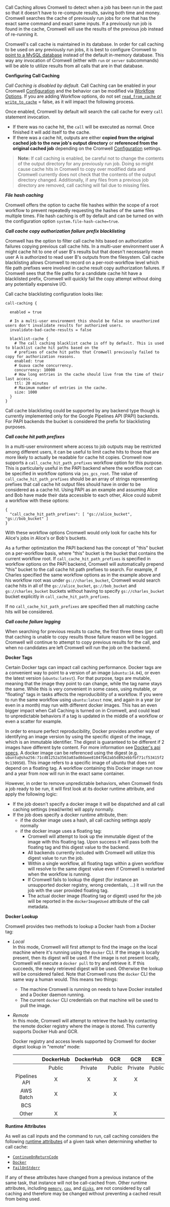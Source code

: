 Call Caching allows Cromwell to detect when a job has been run in the past so that it doesn't have to re-compute results, saving both time and money.  Cromwell searches the cache of previously run jobs for one that has the exact same command and exact same inputs.  If a previously run job is found in the cache, Cromwell will use the results of the previous job instead of re-running it.

Cromwell's call cache is maintained in its database.  In order for call caching to be used on any previously run jobs, it is best to configure Cromwell to [point to a MySQL database](Configuring#database) instead of the default in-memory database.  This way any invocation of Cromwell (either with `run` or `server` subcommands) will be able to utilize results from all calls that are in that database.

**Configuring Call Caching**

*Call Caching is disabled by default.*  Call Caching can be enabled in your Cromwell
[Configuration](../Configuring#call-caching) and the behavior can be modified via
[Workflow Options](../wf_options/Overview). If you are adding Workflow options, do not set
[`read_from_cache` or `write_to_cache`](../wf_options/Overview#call-caching-options) = false, as it will impact the
following process.

Once enabled, Cromwell by default will search the call cache for every `call` statement invocation.

* If there was no cache hit, the `call` will be executed as normal.  Once finished it will add itself to the cache.
* If there was a cache hit, outputs are either **copied from the original cached job to the new job's output directory**
or **referenced from the original cached job** depending on the Cromwell
[Configuration](../Configuring#call-caching) settings.

> **Note:** If call caching is enabled, be careful not to change the contents of the output directory for any previously run job.  Doing so might cause cache hits in Cromwell to copy over modified data and Cromwell currently does not check that the contents of the output directory changed.  Additionally, if any files from a previous job directory are removed, call caching will fail due to missing files.

***File hash caching***

Cromwell offers the option to cache file hashes within the scope of a root workflow to prevent repeatedly requesting the hashes of the
same files multiple times. File hash caching is off by default and can be turned on with the configuration option `system.file-hash-cache=true`.

***Call cache copy authorization failure prefix blacklisting***

Cromwell has the option to filter call cache hits based on authorization failures copying previous 
call cache hits. In a multi-user environment user A might cache hit to one of user B's results
but that doesn't necessarily mean user A is authorized to read user B's outputs from the filesystem. Call cache blacklisting
allows Cromwell to record on a per-root-workflow level which file path prefixes were involved in cache result copy authorization failures.
If Cromwell sees that the file paths for a candidate cache hit have a blacklisted prefix, Cromwell will quickly 
fail the copy attempt without doing any potentially expensive I/O.

Call cache blacklisting configuration looks like:

```
call-caching {

  enabled = true

  # In a multi-user environment this should be false so unauthorized users don't invalidate results for authorized users. 
  invalidate-bad-cache-results = false

  blacklist-cache {
    # The call caching blacklist cache is off by default. This is used to blacklist cache hit paths based on the
    # prefixes of cache hit paths that Cromwell previously failed to copy for authorization reasons.
    enabled: true
    # Guava cache concurrency.
    concurrency: 10000
    # How long entries in the cache should live from the time of their last access.
    ttl: 20 minutes
    # Maximum number of entries in the cache.
    size: 1000
  }
}
```

Call cache blacklisting could be supported by any backend type though is currently implemented only for the Google Pipelines API (PAPI) backends.
For PAPI backends the bucket is considered the prefix for blacklisting purposes.

***Call cache hit path prefixes***
 
In a multi-user environment where access to job outputs may be restricted among different users, it can be useful to limit
cache hits to those that are more likely to actually be readable for cache hit copies.
Cromwell now supports a `call_cache_hit_path_prefixes` workflow option for this purpose. This is particularly useful in the PAPI backend where the workflow
root can be specified in workflow options via `jes_gcs_root`. The value of `call_cache_hit_path_prefixes` should be an array of strings representing  
prefixes that call cache hit output files should have in order to be considered as a cache hit. Using PAPI as an example and assuming Alice and Bob have
made their data accessible to each other, Alice could submit a workflow with these options:

```
{
  "call_cache_hit_path_prefixes": [ "gs://alice_bucket", "gs://bob_bucket" ]
}
```

With these workflow options Cromwell would only look for cache hits for Alice's jobs in Alice's or Bob's buckets.

As a further optimization the PAPI backend has the concept of "this" bucket on a per-workflow basis, where "this" bucket is
the bucket that contains the current workflow root.
If `call_cache_hit_path_prefixes` is specified in 
workflow options on the PAPI backend, Cromwell will automatically prepend "this" bucket to the call cache hit path prefixes to search.
For example, if Charles specified the same workflow options as in the example above and his workflow root was under `gs://charles_bucket`,
Cromwell would search cache hits in all of the `gs://alice_bucket`, `gs://bob_bucket` and `gs://charles_bucket` buckets without having to specify
`gs://charles_bucket` bucket explicitly in `call_cache_hit_path_prefixes`.

If no `call_cache_hit_path_prefixes` are specified then all matching cache hits will be considered.

***Call cache failure logging***

When searching for previous results to cache, the first three times (per call) that caching is unable to copy results
those failure reason will be logged. Cromwell will continue to attempt to copy previous results for the call, and when
no candidates are left Cromwell will run the job on the backend.

**Docker Tags**

Certain Docker tags can impact call caching performance. 
Docker tags are a convenient way to point to a version of an image (`ubuntu:14.04`), or even the latest version (`ubuntu:latest`).
For that purpose, tags are mutable, meaning that the image they point to can change, while the tag name stays the same.
While this is very convenient in some cases, using mutable, or "floating" tags in tasks affects the reproducibility of a workflow. 
If you were to run the same workflow using `ubuntu:latest` now, and again in a year (or even in a month) may run with different docker images.
This has an even bigger impact when Call Caching is turned on in Cromwell, and could lead to unpredictable behaviors if a tag is updated in the middle of a workflow or even a scatter for example.

In order to ensure perfect reproducibility, Docker provides another way of identifying an image version by using the specific digest of the image, which is an immutable identifier. The digest is guaranteed to be different if 2 images have different byte content. For more information see [Docker's api specs](https://docs.docker.com/registry/spec/api/#/content-digests).
A docker image can be referenced using the digest (e.g. `ubuntu@sha256:71cd81252a3563a03ad8daee81047b62ab5d892ebbfbf71cf53415f29c130950`).
This image refers to a specific image of ubuntu that does not depend on a floating tag.
A workflow containing this Docker image run now and a year from now will run in the exact same container.

However, in order to remove unpredictable behaviors, when Cromwell finds a job ready to be run, it will first look at its docker runtime attribute, and apply the following logic:

* If the job doesn't specify a docker image it will be dispatched and all call caching settings (read/write) will apply normally.
* If the job does specify a docker runtime attribute, then:
    * if the docker image uses a hash, all call caching settings apply normally
    * if the docker image uses a floating tag:
        * Cromwell will attempt to look up the immutable digest of the image with this floating tag. Upon success it will pass both the floating tag and this digest value to the backend.
        * All backends currently included with Cromwell will utilize this digest value to run the job.
        * Within a single workflow, all floating tags within a given workflow will resolve to the same digest value even if Cromwell is restarted when the workflow is running.
        * If Cromwell fails to lookup the digest (for instance an unsupported docker registry, wrong credentials, ...) it will run the job with the user provided floating tag.
        * The actual docker image (floating tag or digest) used for the job will be reported in the `dockerImageUsed` attribute of the call metadata.

**Docker Lookup**

Cromwell provides two methods to lookup a Docker hash from a Docker tag:

* _Local_  
    In this mode, Cromwell will first attempt to find the image on the local machine where it's running using the `docker` CLI. If the image is locally present, then its digest will be used.
    If the image is not present locally, Cromwell will execute a `docker pull` to try and retrieve it. If this succeeds, the newly retrieved digest will be used. Otherwise the lookup will be considered failed.
    Note that Cromwell runs the `docker` CLI the same way a human would. This means two things:
     * The machine Cromwell is running on needs to have Docker installed and a Docker daemon running.
     * The current `docker` CLI credentials on that machine will be used to pull the image.
    
* _Remote_  
    In this mode, Cromwell will attempt to retrieve the hash by contacting the remote docker registry where the image is stored. This currently supports Docker Hub and GCR.
    
    Docker registry and access levels supported by Cromwell for docker digest lookup in "remote" mode:
    
    <!-- Pasted into then regenerated at https://www.tablesgenerator.com/markdown_tables -->

    |               | DockerHub | DockerHub |   GCR  |   GCR   |   ECR  |   ECR   |   ACR  |   ACR   |
    |:-------------:|:---------:|:---------:|:------:|:-------:|:------:|:-------:|:------:|:-------:|
    |               |   Public  |  Private  | Public | Private | Public | Private | Public | Private |
    | Pipelines API |     X     |     X     |    X   |    X    |        |         |        |         |
    |   AWS Batch   |     X     |           |    X   |         |        |         |        |         |
    |      BCS      |           |           |        |         |        |         |        |    X    |
    |     Other     |     X     |           |    X   |         |        |         |        |         |

    <!-- Pasted then regenerated at https://www.tablesgenerator.com/markdown_tables -->

**Runtime Attributes**

As well as call inputs and the command to run, call caching considers the following [runtime
attributes](../RuntimeAttributes) of a given task when determining whether to call cache:

* [`ContinueOnReturnCode`](../RuntimeAttributes/#continueonreturncode)
* [`Docker`](../RuntimeAttributes/#docker)
* [`FailOnStderr`](../RuntimeAttributes/#failonstderr)

If any of these attributes have changed from a previous instance of the same task, that instance will not be call-cached
from. Other runtime attributes, including [`memory`](../RuntimeAttributes/#memory), [`cpu`](../RuntimeAttributes/#cpu),
and [`disks`](../RuntimeAttributes/#disks), are not considered by call caching and therefore may be changed without
preventing a cached result from being used.
